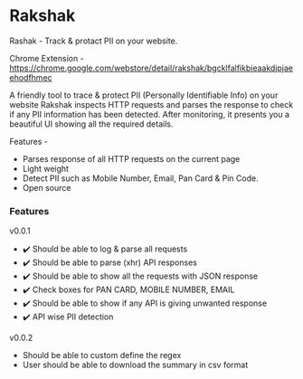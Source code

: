 # Rakshak

Rashak - Track & protact PII on your website.

Chrome Extension - https://chrome.google.com/webstore/detail/rakshak/bgcklfalfikbieaakdjpjaeehodfhmec

A friendly tool to trace & protect PII (Personally Identifiable Info) on your website
Rakshak inspects HTTP requests and parses the response to check if any PII information has been detected. After monitoring, it presents you a beautiful UI showing all the required details. 

Features - 

- Parses response of all HTTP requests on the current page
- Light weight
- Detect PII such as Mobile Number, Email, Pan Card & Pin Code. 
- Open source 

### Features

v0.0.1
- :heavy_check_mark: Should be able to log & parse all requests
- :heavy_check_mark: Should be able to parse (xhr) API responses
- :heavy_check_mark: Should be able to show all the requests with JSON response
- :heavy_check_mark: Check boxes for PAN CARD, MOBILE NUMBER, EMAIL
- :heavy_check_mark: Should be able to show if any API is giving unwanted response 
- :heavy_check_mark: API wise PII detection 

v0.0.2 
- Should be able to custom define the regex
- User should be able to download the summary in csv format
